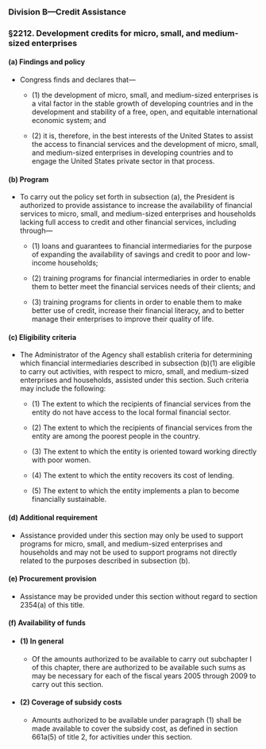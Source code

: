 ### Division B—Credit Assistance

### §2212. Development credits for micro, small, and medium-sized enterprises
#### (a) Findings and policy
* Congress finds and declares that—

  * (1) the development of micro, small, and medium-sized enterprises is a vital factor in the stable growth of developing countries and in the development and stability of a free, open, and equitable international economic system; and

  * (2) it is, therefore, in the best interests of the United States to assist the access to financial services and the development of micro, small, and medium-sized enterprises in developing countries and to engage the United States private sector in that process.

#### (b) Program
* To carry out the policy set forth in subsection (a), the President is authorized to provide assistance to increase the availability of financial services to micro, small, and medium-sized enterprises and households lacking full access to credit and other financial services, including through—

  * (1) loans and guarantees to financial intermediaries for the purpose of expanding the availability of savings and credit to poor and low-income households;

  * (2) training programs for financial intermediaries in order to enable them to better meet the financial services needs of their clients; and

  * (3) training programs for clients in order to enable them to make better use of credit, increase their financial literacy, and to better manage their enterprises to improve their quality of life.

#### (c) Eligibility criteria
* The Administrator of the Agency shall establish criteria for determining which financial intermediaries described in subsection (b)(1) are eligible to carry out activities, with respect to micro, small, and medium-sized enterprises and households, assisted under this section. Such criteria may include the following:

  * (1) The extent to which the recipients of financial services from the entity do not have access to the local formal financial sector.

  * (2) The extent to which the recipients of financial services from the entity are among the poorest people in the country.

  * (3) The extent to which the entity is oriented toward working directly with poor women.

  * (4) The extent to which the entity recovers its cost of lending.

  * (5) The extent to which the entity implements a plan to become financially sustainable.

#### (d) Additional requirement
* Assistance provided under this section may only be used to support programs for micro, small, and medium-sized enterprises and households and may not be used to support programs not directly related to the purposes described in subsection (b).

#### (e) Procurement provision
* Assistance may be provided under this section without regard to section 2354(a) of this title.

#### (f) Availability of funds
* #### (1) In general
  * Of the amounts authorized to be available to carry out subchapter I of this chapter, there are authorized to be available such sums as may be necessary for each of the fiscal years 2005 through 2009 to carry out this section.

* #### (2) Coverage of subsidy costs
  * Amounts authorized to be available under paragraph (1) shall be made available to cover the subsidy cost, as defined in section 661a(5) of title 2, for activities under this section.
